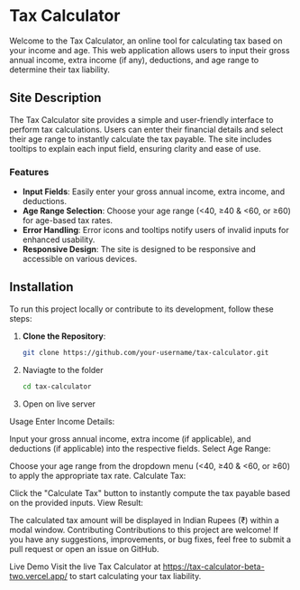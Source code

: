# Tax Calculator

Welcome to the Tax Calculator, an online tool for calculating tax based on your income and age. This web application allows users to input their gross annual income, extra income (if any), deductions, and age range to determine their tax liability.

## Site Description

The Tax Calculator site provides a simple and user-friendly interface to perform tax calculations. Users can enter their financial details and select their age range to instantly calculate the tax payable. The site includes tooltips to explain each input field, ensuring clarity and ease of use.

### Features

- **Input Fields**: Easily enter your gross annual income, extra income, and deductions.
- **Age Range Selection**: Choose your age range (<40, ≥40 & <60, or ≥60) for age-based tax rates.
- **Error Handling**: Error icons and tooltips notify users of invalid inputs for enhanced usability.
- **Responsive Design**: The site is designed to be responsive and accessible on various devices.

## Installation

To run this project locally or contribute to its development, follow these steps:

1. **Clone the Repository**:
   ```bash
   git clone https://github.com/your-username/tax-calculator.git
2. Naviagte to the folder
   ```bash
   cd tax-calculator
3. Open on live server

Usage
Enter Income Details:

Input your gross annual income, extra income (if applicable), and deductions (if applicable) into the respective fields.
Select Age Range:

Choose your age range from the dropdown menu (<40, ≥40 & <60, or ≥60) to apply the appropriate tax rate.
Calculate Tax:

Click the "Calculate Tax" button to instantly compute the tax payable based on the provided inputs.
View Result:

The calculated tax amount will be displayed in Indian Rupees (₹) within a modal window.
Contributing
Contributions to this project are welcome! If you have any suggestions, improvements, or bug fixes, feel free to submit a pull request or open an issue on GitHub.

Live Demo
Visit the live Tax Calculator at https://tax-calculator-beta-two.vercel.app/ to start calculating your tax liability.
